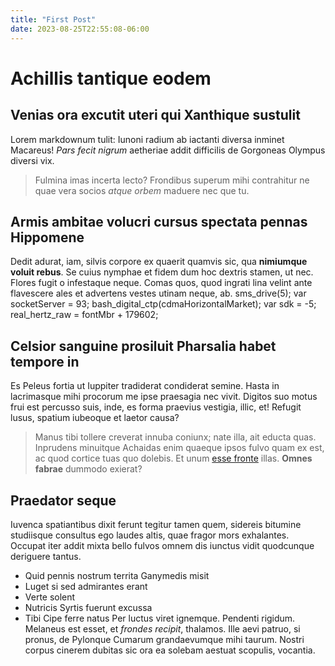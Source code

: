 ```yaml
---
title: "First Post"
date: 2023-08-25T22:55:08-06:00
---
```

# Achillis tantique eodem
## Venias ora excutit uteri qui Xanthique sustulit
Lorem markdownum tulit: Iunoni radium ab iactanti diversa inminet Macareus!
*Pars fecit nigrum* aetheriae addit difficilis de Gorgoneas Olympus diversi vix.
> Fulmina imas incerta lecto? Frondibus superum mihi contrahitur ne quae vera
> socios *atque orbem* maduere nec que tu.
## Armis ambitae volucri cursus spectata pennas Hippomene
Dedit adurat, iam, silvis corpore ex quaerit quamvis sic, qua **nimiumque voluit
rebus**. Se cuius nymphae et fidem dum hoc dextris stamen, ut nec. Flores fugit
o infestaque neque. Comas quos, quod ingrati lina velint ante flavescere ales et
advertens vestes utinam neque, ab.
    sms_drive(5);
    var socketServer = 93;
    bash_digital_ctp(cdmaHorizontalMarket);
    var sdk = -5;
    real_hertz_raw = fontMbr + 179602;
## Celsior sanguine prosiluit Pharsalia habet tempore in
Es Peleus fortia ut Iuppiter tradiderat condiderat semine. Hasta in lacrimasque
mihi procorum me ipse praesagia nec vivit. Digitos suo motus frui est percusso
suis, inde, es forma praevius vestigia, illic, et! Refugit lusus, spatium
iubeoque et laetor causa?
> Manus tibi tollere creverat innuba coniunx; nate illa, ait educta quas.
> Inprudens minuitque Achaidas enim quaeque ipsos fulvo quam ex est, ac quod
> cortice tuas quo dolebis. Et unum [esse
> fronte](http://genitornostro.org/libravit) illas. **Omnes fabrae** dummodo
> exierat?
## Praedator seque
Iuvenca spatiantibus dixit ferunt tegitur tamen quem, sidereis bitumine
studiisque consultus ego laudes altis, quae fragor mors exhalantes. Occupat iter
addit mixta bello fulvos omnem dis iunctus vidit quodcunque deriguere tantus.
- Quid pennis nostrum territa Ganymedis misit
- Luget si sed admirantes erant
- Verte solent
- Nutricis Syrtis fuerunt excussa
- Tibi Cipe ferre natus
Per luctus viret ignemque. Pendenti rigidum. Melaneus est esset, et *frondes
recipit*, thalamos. Ille aevi patruo, si pronus, de Pylonque Cumarum
grandaevumque mihi taurum. Nostri corpus cinerem dubitas sic ora ea solebam
aestuat scopulis, vocantia.
